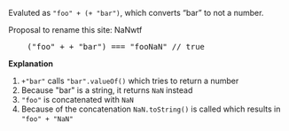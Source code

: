 Evaluted as `"foo" + (+ "bar")`, which converts “bar” to not a number.

Proposal to rename this site: NaNwtf

<pre lang="javascript">
    ("foo" + + "bar") === "fooNaN" // true
</pre>

**Explanation**
1. `+"bar"` calls `"bar".valueOf()` which tries to return a number
2. Because "bar" is a string, it returns `NaN` instead
3. `"foo"` is concatenated with `NaN`
4. Because of the concatenation `NaN.toString()` is called which results in `"foo" + "NaN"`
